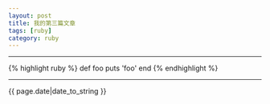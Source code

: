 ```yaml
---
layout: post
title: 我的第三篇文章
tags: [ruby]
category: ruby
---
```

----------------------------------

{% highlight ruby %}
def foo
  puts 'foo'
end
{% endhighlight %}

----------------------------------

{{ page.date|date_to_string }}